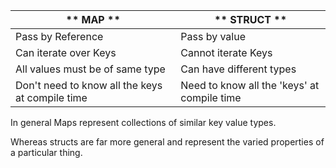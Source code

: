 | ** MAP ** | ** STRUCT ** |
|---------|---------------|
| Pass by Reference | Pass by value |
| Can iterate over Keys | Cannot iterate Keys |
| All values must be of same type | Can have different types |
| Don't need to know all the keys at compile time | Need to know all the 'keys' at compile time |

In general Maps represent collections of similar key value types.

Whereas structs are far more general and represent the varied properties of a particular thing.